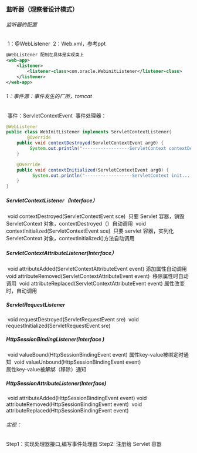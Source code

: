 ### 监听器（观察者设计模式）

###### 监听器的配置

​	1：@WebListener 
​	2：Web.xml，参考ppt

```xml
@WebListener 配制在具体是实现类上
<web-app>
	<listener>
		<listener-class>com.oracle.WebinitListener</listener-class>
	</listener>
</web-app>
```

###### 1：事件源：事件发生的厂所，tomcat

​	事件：ServletContextEvent
​	事件处理器：

```java
@WebListener 
public class WebInitListener implements ServletContextListener{
    	@Override
	public void contextDestroyed(ServletContextEvent arg0) {
		 System.out.println("------------------ServletContext contextDestroyed....."+arg0);
	}

	@Override
	public void contextInitialized(ServletContextEvent arg0) {
		  System.out.println("------------------ServletContext init....."+arg0);
	}
}
```



##### ServletContextListener（Interface）

​		void	contextDestroyed(ServletContextEvent sce) 
​			只要 Servlet 容器，销毁 ServletContext 对象，contextDestroyed（）自动调用
​    		void	contextInitialized(ServletContextEvent sce)
​			只要 servlet 容器，实列化 ServletContext 对象，contextInitialized()方法自动调用 

##### ServletContextAttributeListener(Interface）

​		void	attributeAdded(ServletContextAttributeEvent event) 
​          		添加属性自动调用
 		void	attributeRemoved(ServletContextAttributeEvent event) 
​         		移除属性时自动调用
​		void attributeReplaced(ServletContextAttributeEvent event)
​			属性改变时，自动调用

##### ServletRequestListener

​	 void	requestDestroyed(ServletRequestEvent sre) 
​	 void	requestInitialized(ServletRequestEvent sre) 

##### HttpSessionBindingListener(Interface )

​	void	valueBound(HttpSessionBindingEvent event) 
​     		属性key-value被绑定时通知
​	void	valueUnbound(HttpSessionBindingEvent event) 	
​		属性key-value被解绑（移除）通知

##### HttpSessionAttributeListener(Interface)

​	void	attributeAdded(HttpSessionBindingEvent event) 
  		void	attributeRemoved(HttpSessionBindingEvent event) 
​	void	attributeReplaced(HttpSessionBindingEvent event) 

###### 实现：	

Step1：实现处理器接口,编写事件处理器
Step2: 注册给 Servlet 容器

